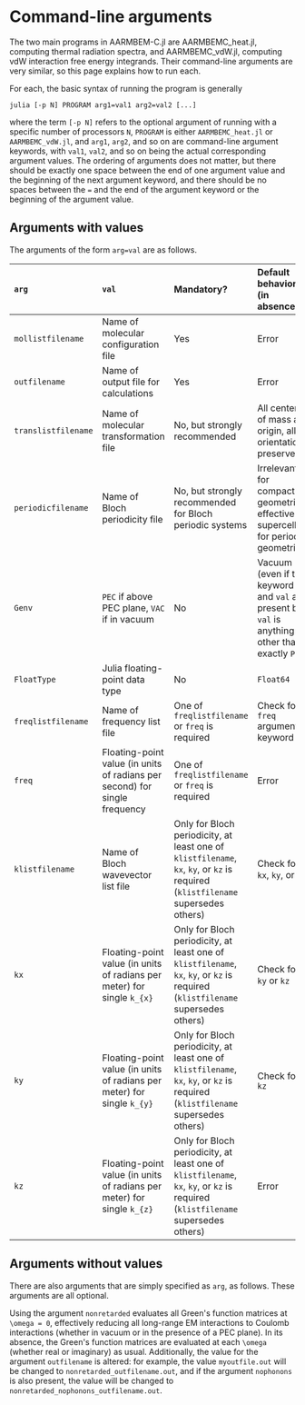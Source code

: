 # Command-line arguments

The two main programs in AARMBEM-C.jl are AARMBEMC\_heat.jl, computing
thermal radiation spectra, and AARMBEMC\_vdW.jl, computing vdW
interaction free energy integrands. Their command-line arguments are
very similar, so this page explains how to run each.

For each, the basic syntax of running the program is generally
```
julia [-p N] PROGRAM arg1=val1 arg2=val2 [...]
```
where the term `[-p N]` refers to the optional argument of running
with a specific number of processors `N`, `PROGRAM` is either
`AARMBEMC_heat.jl` or `AARMBEMC_vdW.jl`, and `arg1`, `arg2`, and so on
are command-line argument keywords, with `val1`, `val2`, and so on
being the actual corresponding argument values. The ordering of
arguments does not matter, but there should be exactly one space
between the end of one argument value and the beginning of the next
argument keyword, and there should be no spaces between the `=` and
the end of the argument keyword or the beginning of the argument
value.

## Arguments with values

The arguments of the form `arg=val` are as follows.

| `arg` | `val` | Mandatory? | Default behavior (in absence) |
|:------|:------|:-----------|:------------------------------|
| `mollistfilename` | Name of molecular configuration file | Yes | Error |
| `outfilename` | Name of output file for calculations | Yes | Error |
| `translistfilename` | Name of molecular transformation file | No, but strongly recommended | All centers of mass at origin, all orientations preserved |
| `periodicfilename` | Name of Bloch periodicity file | No, but strongly recommended for Bloch periodic systems | Irrelevant for compact geometries, effective supercell for periodic geometries |
| `Genv` | `PEC` if above PEC plane, `VAC` if in vacuum | No | Vacuum (even if the keyword and `val` are present but `val` is anything other than exactly `PEC`) |
| `FloatType` | Julia floating-point data type | No | `Float64` |
| `freqlistfilename` | Name of frequency list file | One of `freqlistfilename` or `freq` is required | Check for `freq` argument keyword |
| `freq` | Floating-point value (in units of radians per second) for single frequency | One of `freqlistfilename` or `freq` is required | Error |
| `klistfilename` | Name of Bloch wavevector list file | Only for Bloch periodicity, at least one of `klistfilename`, `kx`, `ky`, or `kz` is required (`klistfilename` supersedes others) | Check for `kx`, `ky`, or `kz` |
| `kx` | Floating-point value (in units of radians per meter) for single ``k_{x}`` | Only for Bloch periodicity, at least one of `klistfilename`, `kx`, `ky`, or `kz` is required (`klistfilename` supersedes others) | Check for `ky` or `kz` |
| `ky` | Floating-point value (in units of radians per meter) for single ``k_{y}`` | Only for Bloch periodicity, at least one of `klistfilename`, `kx`, `ky`, or `kz` is required (`klistfilename` supersedes others) | Check for `kz` |
| `kz` | Floating-point value (in units of radians per meter) for single ``k_{z}`` | Only for Bloch periodicity, at least one of `klistfilename`, `kx`, `ky`, or `kz` is required (`klistfilename` supersedes others) | Error |

## Arguments without values

There are also arguments that are simply specified as `arg`, as
follows. These arguments are all optional.

Using the argument `nonretarded` evaluates all Green's function
matrices at ``\omega = 0``, effectively reducing all long-range EM
interactions to Coulomb interactions (whether in vacuum or in the
presence of a PEC plane). In its absence, the Green's function
matrices are evaluated at each ``\omega`` (whether real or imaginary)
as usual. Additionally, the value for the argument `outfilename` is
altered: for example, the value `myoutfile.out` will be changed to
`nonretarded_outfilename.out`, and if the argument `nophonons` is also
present, the value will be changed to
`nonretarded_nophonons_outfilename.out`.